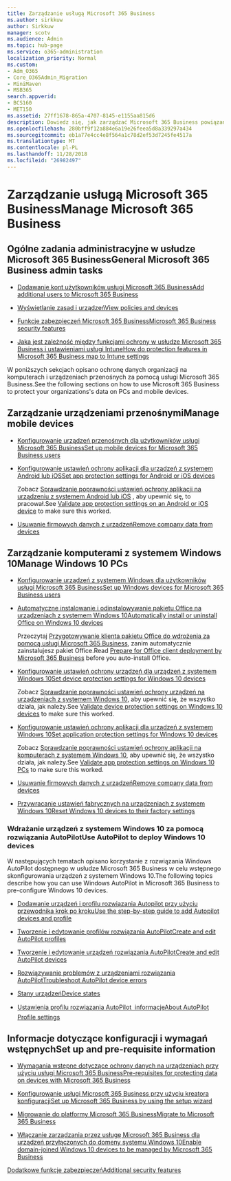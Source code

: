 ```yaml
---
title: Zarządzanie usługą Microsoft 365 Business
ms.author: sirkkuw
author: Sirkkuw
manager: scotv
ms.audience: Admin
ms.topic: hub-page
ms.service: o365-administration
localization_priority: Normal
ms.custom:
- Adm_O365
- Core_O365Admin_Migration
- MiniMaven
- MSB365
search.appverid:
- BCS160
- MET150
ms.assetid: 27ff1678-865a-4707-8145-e1155aa815d6
description: Dowiedz się, jak zarządzać Microsoft 365 Business powiązane zadania administracyjne, urządzeń przenośnych, 10szt systemu Windows i takie zadania.
ms.openlocfilehash: 280bff9f12a884e6a19e26feea5d8a339297a434
ms.sourcegitcommit: eb1a77e4cc4e8f564a1c78d2ef53d7245fe4517a
ms.translationtype: MT
ms.contentlocale: pl-PL
ms.lasthandoff: 11/28/2018
ms.locfileid: "26982497"
---
```

# <a name="manage-microsoft-365-business"></a><span data-ttu-id="3983b-103">Zarządzanie usługą Microsoft 365 Business</span><span class="sxs-lookup"><span data-stu-id="3983b-103">Manage Microsoft 365 Business</span></span>

## <a name="general-microsoft-365-business-admin-tasks"></a><span data-ttu-id="3983b-104">Ogólne zadania administracyjne w usłudze Microsoft 365 Business</span><span class="sxs-lookup"><span data-stu-id="3983b-104">General Microsoft 365 Business admin tasks</span></span>

- [<span data-ttu-id="3983b-105">Dodawanie kont użytkowników usługi Microsoft 365 Business</span><span class="sxs-lookup"><span data-stu-id="3983b-105">Add additional users to Microsoft 365 Business</span></span>](add-users-m365b.md)
    
- [<span data-ttu-id="3983b-106">Wyświetlanie zasad i urządzeń</span><span class="sxs-lookup"><span data-stu-id="3983b-106">View policies and devices</span></span>](view-policies-and-devices.md)
    
- [<span data-ttu-id="3983b-107">Funkcje zabezpieczeń Microsoft 365 Business</span><span class="sxs-lookup"><span data-stu-id="3983b-107">Microsoft 365 Business security features</span></span>](security-features.md)
    
- [<span data-ttu-id="3983b-108">Jaka jest zależność między funkcjami ochrony w usłudze Microsoft 365 Business i ustawieniami usługi Intune</span><span class="sxs-lookup"><span data-stu-id="3983b-108">How do protection features in Microsoft 365 Business map to Intune settings</span></span>](map-protection-features-to-intune-settings.md)
    
<span data-ttu-id="3983b-109">W poniższych sekcjach opisano ochronę danych organizacji na komputerach i urządzeniach przenośnych za pomocą usługi Microsoft 365 Business.</span><span class="sxs-lookup"><span data-stu-id="3983b-109">See the following sections on how to use Microsoft 365 Business to protect your organizations's data on PCs and mobile devices.</span></span>
  
## <a name="manage-mobile-devices"></a><span data-ttu-id="3983b-110">Zarządzanie urządzeniami przenośnymi</span><span class="sxs-lookup"><span data-stu-id="3983b-110">Manage mobile devices</span></span>

- [<span data-ttu-id="3983b-111">Konfigurowanie urządzeń przenośnych dla użytkowników usługi Microsoft 365 Business</span><span class="sxs-lookup"><span data-stu-id="3983b-111">Set up mobile devices for Microsoft 365 Business users</span></span>](set-up-mobile-devices.md)
    
- [<span data-ttu-id="3983b-112">Konfigurowanie ustawień ochrony aplikacji dla urządzeń z systemem Android lub iOS</span><span class="sxs-lookup"><span data-stu-id="3983b-112">Set app protection settings for Android or iOS devices</span></span>](app-protection-settings-for-android-and-ios.md)
    
    <span data-ttu-id="3983b-113">Zobacz [Sprawdzanie poprawności ustawień ochrony aplikacji na urządzeniu z systemem Android lub iOS](validate-settings-on-android-or-ios.md) , aby upewnić się, to pracował.</span><span class="sxs-lookup"><span data-stu-id="3983b-113">See [Validate app protection settings on an Android or iOS device](validate-settings-on-android-or-ios.md) to make sure this worked.</span></span> 
    
- [<span data-ttu-id="3983b-114">Usuwanie firmowych danych z urządzeń</span><span class="sxs-lookup"><span data-stu-id="3983b-114">Remove company data from devices</span></span>](remove-company-data.md)
    
## <a name="manage-windows-10-pcs"></a><span data-ttu-id="3983b-115">Zarządzanie komputerami z systemem Windows 10</span><span class="sxs-lookup"><span data-stu-id="3983b-115">Manage Windows 10 PCs</span></span>

- [<span data-ttu-id="3983b-116">Konfigurowanie urządzeń z systemem Windows dla użytkowników usługi Microsoft 365 Business</span><span class="sxs-lookup"><span data-stu-id="3983b-116">Set up Windows devices for Microsoft 365 Business users</span></span>](set-up-windows-devices.md)
    
- [<span data-ttu-id="3983b-117">Automatyczne instalowanie i odinstalowywanie pakietu Office na urządzeniach z systemem Windows 10</span><span class="sxs-lookup"><span data-stu-id="3983b-117">Automatically install or uninstall Office on Windows 10 devices</span></span>](auto-install-or-uninstall-office.md)
    
    <span data-ttu-id="3983b-118">Przeczytaj [Przygotowywanie klienta pakietu Office do wdrożenia za pomocą usługi Microsoft 365 Business](prepare-for-office-client-deployment.md), zanim automatycznie zainstalujesz pakiet Office.</span><span class="sxs-lookup"><span data-stu-id="3983b-118">Read [Prepare for Office client deployment by Microsoft 365 Business](prepare-for-office-client-deployment.md) before you auto-install Office.</span></span> 
    
- [<span data-ttu-id="3983b-119">Konfigurowanie ustawień ochrony urządzeń dla urządzeń z systemem Windows 10</span><span class="sxs-lookup"><span data-stu-id="3983b-119">Set device protection settings for Windows 10 devices</span></span>](protection-settings-for-windows-10-pcs.md)
    
    <span data-ttu-id="3983b-120">Zobacz [Sprawdzanie poprawności ustawień ochrony urządzeń na urządzeniach z systemem Windows 10](validate-settings-on-windows-10-pcs.md), aby upewnić się, że wszystko działa, jak należy.</span><span class="sxs-lookup"><span data-stu-id="3983b-120">See [Validate device protection settings on Windows 10 devices](validate-settings-on-windows-10-pcs.md) to make sure this worked.</span></span> 
    
- [<span data-ttu-id="3983b-121">Konfigurowanie ustawień ochrony aplikacji dla urządzeń z systemem Windows 10</span><span class="sxs-lookup"><span data-stu-id="3983b-121">Set application protection settings for Windows 10 devices</span></span>](protection-settings-for-windows-10-devices.md)
    
    <span data-ttu-id="3983b-122">Zobacz [Sprawdzanie poprawności ustawień ochrony aplikacji na komputerach z systemem Windows 10](validate-protection-settings-on-windows-10-pcs.md), aby upewnić się, że wszystko działa, jak należy.</span><span class="sxs-lookup"><span data-stu-id="3983b-122">See [Validate app protection settings on Windows 10 PCs](validate-protection-settings-on-windows-10-pcs.md) to make sure this worked.</span></span> 
    
- [<span data-ttu-id="3983b-123">Usuwanie firmowych danych z urządzeń</span><span class="sxs-lookup"><span data-stu-id="3983b-123">Remove company data from devices</span></span>](remove-company-data.md)
    
- [<span data-ttu-id="3983b-124">Przywracanie ustawień fabrycznych na urządzeniach z systemem Windows 10</span><span class="sxs-lookup"><span data-stu-id="3983b-124">Reset Windows 10 devices to their factory settings</span></span>](reset-devices-to-factory-settings.md)
    
### <a name="use-autopilot-to-deploy-windows-10-devices"></a><span data-ttu-id="3983b-125">Wdrażanie urządzeń z systemem Windows 10 za pomocą rozwiązania AutoPilot</span><span class="sxs-lookup"><span data-stu-id="3983b-125">Use AutoPilot to deploy Windows 10 devices</span></span>

<span data-ttu-id="3983b-126">W następujących tematach opisano korzystanie z rozwiązania Windows AutoPilot dostępnego w usłudze Microsoft 365 Business w celu wstępnego skonfigurowania urządzeń z systemem Windows 10.</span><span class="sxs-lookup"><span data-stu-id="3983b-126">The following topics describe how you can use Windows AutoPilot in Microsoft 365 Business to pre-configure Windows 10 devices.</span></span>
  
- [<span data-ttu-id="3983b-127">Dodawanie urządzeń i profilu rozwiązania Autopilot przy użyciu przewodnika krok po kroku</span><span class="sxs-lookup"><span data-stu-id="3983b-127">Use the step-by-step guide to add Autopilot devices and profile</span></span>](add-autopilot-devices-and-profile.md)
    
- [<span data-ttu-id="3983b-128">Tworzenie i edytowanie profilów rozwiązania AutoPilot</span><span class="sxs-lookup"><span data-stu-id="3983b-128">Create and edit AutoPilot profiles</span></span>](create-and-edit-autopilot-profiles.md)
    
- [<span data-ttu-id="3983b-129">Tworzenie i edytowanie urządzeń rozwiązania AutoPilot</span><span class="sxs-lookup"><span data-stu-id="3983b-129">Create and edit AutoPilot devices</span></span>](create-and-edit-autopilot-devices.md)
    
- [<span data-ttu-id="3983b-130">Rozwiązywanie problemów z urządzeniami rozwiązania AutoPilot</span><span class="sxs-lookup"><span data-stu-id="3983b-130">Troubleshoot AutoPilot device errors</span></span>](troubleshoot-autopilot-errors.md)
    
- [<span data-ttu-id="3983b-131">Stany urządzeń</span><span class="sxs-lookup"><span data-stu-id="3983b-131">Device states</span></span>](device-states.md)
    
- [<span data-ttu-id="3983b-132">Ustawienia profilu rozwiązania AutoPilot  informacje</span><span class="sxs-lookup"><span data-stu-id="3983b-132">About AutoPilot Profile settings</span></span>](autopilot-profile-settings.md)
    
## <a name="set-up-and-pre-requisite-information"></a><span data-ttu-id="3983b-133">Informacje dotyczące konfiguracji i wymagań wstępnych</span><span class="sxs-lookup"><span data-stu-id="3983b-133">Set up and pre-requisite information</span></span>

- [<span data-ttu-id="3983b-134">Wymagania wstępne dotyczące ochrony danych na urządzeniach przy użyciu usługi Microsoft 365 Business</span><span class="sxs-lookup"><span data-stu-id="3983b-134">Pre-requisites for protecting data on devices with Microsoft 365 Business</span></span>](pre-requisites-for-data-protection.md)
    
- [<span data-ttu-id="3983b-135">Konfigurowanie usługi Microsoft 365 Business przy użyciu kreatora konfiguracji</span><span class="sxs-lookup"><span data-stu-id="3983b-135">Set up Microsoft 365 Business by using the setup wizard</span></span>](set-up.md)
    
- [<span data-ttu-id="3983b-136">Migrowanie do platformy Microsoft 365 Business</span><span class="sxs-lookup"><span data-stu-id="3983b-136">Migrate to Microsoft 365 Business</span></span>](migrate-to-microsoft-365-business.md)
    
- [<span data-ttu-id="3983b-137">Włączanie zarządzania przez usługę Microsoft 365 Business dla urządzeń przyłączonych do domeny systemu Windows 10</span><span class="sxs-lookup"><span data-stu-id="3983b-137">Enable domain-joined Windows 10 devices to be managed by Microsoft 365 Business</span></span>](manage-windows-devices.md)
    
[<span data-ttu-id="3983b-138">Dodatkowe funkcje zabezpieczeń</span><span class="sxs-lookup"><span data-stu-id="3983b-138">Additional security features</span></span>](security-features.md#additional-security-features)
    

  

